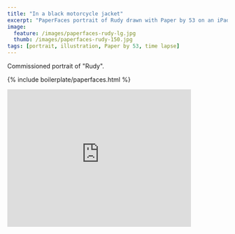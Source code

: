 ```yaml
---
title: "In a black motorcycle jacket"
excerpt: "PaperFaces portrait of Rudy drawn with Paper by 53 on an iPad."
image: 
  feature: /images/paperfaces-rudy-lg.jpg
  thumb: /images/paperfaces-rudy-150.jpg
tags: [portrait, illustration, Paper by 53, time lapse]
---
```


Commissioned portrait of "Rudy".

{% include boilerplate/paperfaces.html %}

<iframe width="420" height="315" src="http://www.youtube.com/embed/jP7X4ELctX8" frameborder="0"> </iframe>
